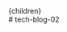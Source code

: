 <!-- レスポンシブデザイン -->
<body>
  <div className=" sm:container lg:w-[1000px]">
    <Header_1 w-full/>
      <Header_2 w-full md:w-[90%]/>
        <main className="flex justify-center">
          <div className="w-[90%] lg:w-[64%]">
            {children}
          </div>
          <SideBar className="hidden lg:w-[34%]"/>
        </main>
          <Footer />
        </div>
      </body># tech-blog-02
